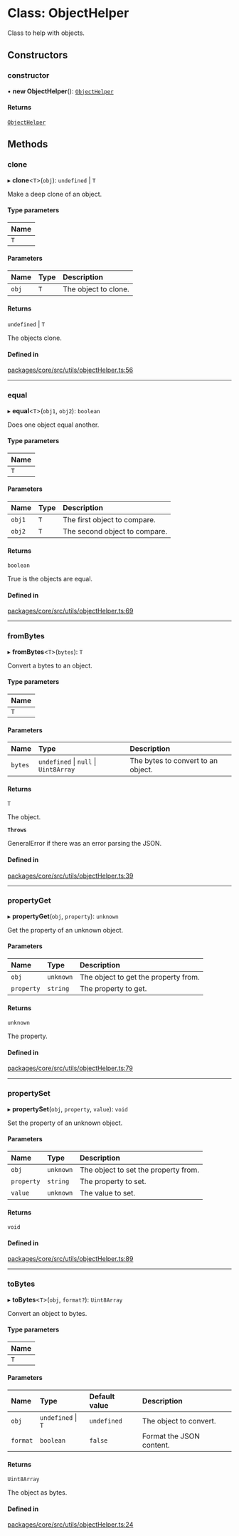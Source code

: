 # Class: ObjectHelper

Class to help with objects.

## Constructors

### constructor

• **new ObjectHelper**(): [`ObjectHelper`](ObjectHelper.md)

#### Returns

[`ObjectHelper`](ObjectHelper.md)

## Methods

### clone

▸ **clone**\<`T`\>(`obj`): `undefined` \| `T`

Make a deep clone of an object.

#### Type parameters

| Name |
| :------ |
| `T` |

#### Parameters

| Name | Type | Description |
| :------ | :------ | :------ |
| `obj` | `T` | The object to clone. |

#### Returns

`undefined` \| `T`

The objects clone.

#### Defined in

[packages/core/src/utils/objectHelper.ts:56](https://github.com/gtscio/framework/blob/e3dfdc9/packages/core/src/utils/objectHelper.ts#L56)

___

### equal

▸ **equal**\<`T`\>(`obj1`, `obj2`): `boolean`

Does one object equal another.

#### Type parameters

| Name |
| :------ |
| `T` |

#### Parameters

| Name | Type | Description |
| :------ | :------ | :------ |
| `obj1` | `T` | The first object to compare. |
| `obj2` | `T` | The second object to compare. |

#### Returns

`boolean`

True is the objects are equal.

#### Defined in

[packages/core/src/utils/objectHelper.ts:69](https://github.com/gtscio/framework/blob/e3dfdc9/packages/core/src/utils/objectHelper.ts#L69)

___

### fromBytes

▸ **fromBytes**\<`T`\>(`bytes`): `T`

Convert a bytes to an object.

#### Type parameters

| Name |
| :------ |
| `T` |

#### Parameters

| Name | Type | Description |
| :------ | :------ | :------ |
| `bytes` | `undefined` \| ``null`` \| `Uint8Array` | The bytes to convert to an object. |

#### Returns

`T`

The object.

**`Throws`**

GeneralError if there was an error parsing the JSON.

#### Defined in

[packages/core/src/utils/objectHelper.ts:39](https://github.com/gtscio/framework/blob/e3dfdc9/packages/core/src/utils/objectHelper.ts#L39)

___

### propertyGet

▸ **propertyGet**(`obj`, `property`): `unknown`

Get the property of an unknown object.

#### Parameters

| Name | Type | Description |
| :------ | :------ | :------ |
| `obj` | `unknown` | The object to get the property from. |
| `property` | `string` | The property to get. |

#### Returns

`unknown`

The property.

#### Defined in

[packages/core/src/utils/objectHelper.ts:79](https://github.com/gtscio/framework/blob/e3dfdc9/packages/core/src/utils/objectHelper.ts#L79)

___

### propertySet

▸ **propertySet**(`obj`, `property`, `value`): `void`

Set the property of an unknown object.

#### Parameters

| Name | Type | Description |
| :------ | :------ | :------ |
| `obj` | `unknown` | The object to set the property from. |
| `property` | `string` | The property to set. |
| `value` | `unknown` | The value to set. |

#### Returns

`void`

#### Defined in

[packages/core/src/utils/objectHelper.ts:89](https://github.com/gtscio/framework/blob/e3dfdc9/packages/core/src/utils/objectHelper.ts#L89)

___

### toBytes

▸ **toBytes**\<`T`\>(`obj`, `format?`): `Uint8Array`

Convert an object to bytes.

#### Type parameters

| Name |
| :------ |
| `T` |

#### Parameters

| Name | Type | Default value | Description |
| :------ | :------ | :------ | :------ |
| `obj` | `undefined` \| `T` | `undefined` | The object to convert. |
| `format` | `boolean` | `false` | Format the JSON content. |

#### Returns

`Uint8Array`

The object as bytes.

#### Defined in

[packages/core/src/utils/objectHelper.ts:24](https://github.com/gtscio/framework/blob/e3dfdc9/packages/core/src/utils/objectHelper.ts#L24)
